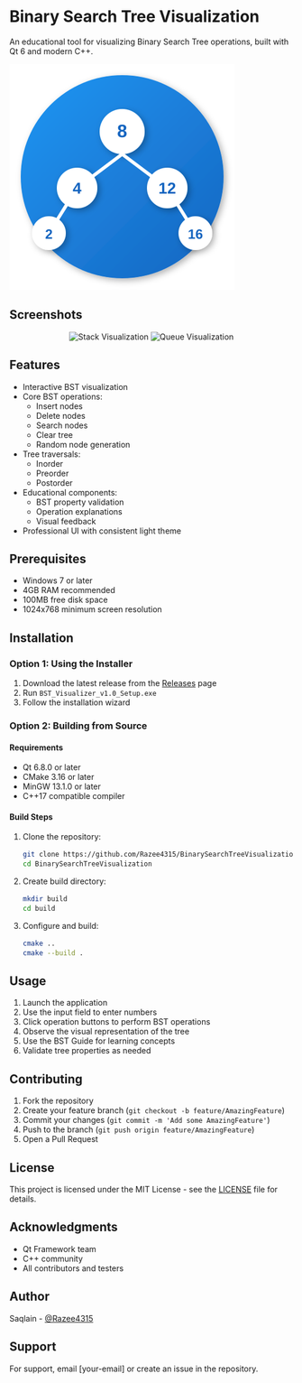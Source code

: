 # Binary Search Tree Visualization

An educational tool for visualizing Binary Search Tree operations, built with Qt 6 and modern C++.

![BST Visualizer](resources/logo.svg)

## Screenshots

<div align="center">
  <img src="docs/screenshots/1.png" alt="Stack Visualization" width="280">
  <img src="docs/screenshots/2.png" alt="Queue Visualization" width="280">
</div>


## Features

- Interactive BST visualization
- Core BST operations:
  - Insert nodes
  - Delete nodes
  - Search nodes
  - Clear tree
  - Random node generation
- Tree traversals:
  - Inorder
  - Preorder
  - Postorder
- Educational components:
  - BST property validation
  - Operation explanations
  - Visual feedback
- Professional UI with consistent light theme

## Prerequisites

- Windows 7 or later
- 4GB RAM recommended
- 100MB free disk space
- 1024x768 minimum screen resolution

## Installation

### Option 1: Using the Installer
1. Download the latest release from the [Releases](../../releases) page
2. Run `BST_Visualizer_v1.0_Setup.exe`
3. Follow the installation wizard

### Option 2: Building from Source

#### Requirements
- Qt 6.8.0 or later
- CMake 3.16 or later
- MinGW 13.1.0 or later
- C++17 compatible compiler

#### Build Steps
1. Clone the repository:
   ```bash
   git clone https://github.com/Razee4315/BinarySearchTreeVisualization.git
   cd BinarySearchTreeVisualization
   ```

2. Create build directory:
   ```bash
   mkdir build
   cd build
   ```

3. Configure and build:
   ```bash
   cmake ..
   cmake --build .
   ```

## Usage

1. Launch the application
2. Use the input field to enter numbers
3. Click operation buttons to perform BST operations
4. Observe the visual representation of the tree
5. Use the BST Guide for learning concepts
6. Validate tree properties as needed

## Contributing

1. Fork the repository
2. Create your feature branch (`git checkout -b feature/AmazingFeature`)
3. Commit your changes (`git commit -m 'Add some AmazingFeature'`)
4. Push to the branch (`git push origin feature/AmazingFeature`)
5. Open a Pull Request

## License

This project is licensed under the MIT License - see the [LICENSE](LICENSE) file for details.

## Acknowledgments

- Qt Framework team
- C++ community
- All contributors and testers

## Author

Saqlain - [@Razee4315](https://github.com/Razee4315)

## Support

For support, email [your-email] or create an issue in the repository.
